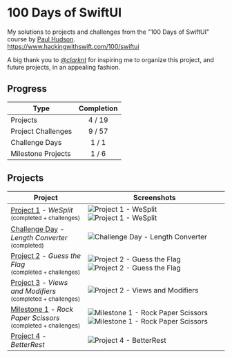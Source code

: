 # 100 Days of SwiftUI
My solutions to projects and challenges from the "100 Days of SwiftUI" course by [Paul Hudson](https://github.com/twostraws).<br>
https://www.hackingwithswift.com/100/swiftui

A big thank you to *[@clarknt](https://github.com/clarknt)* for inspiring me to organize this project, and future projects, in an appealing fashion.

## Progress

| Type | Completion |
| -------- | :----: |
| Projects | 4 / 19 |
| Project Challenges | 9 / 57 |
| Challenge Days | 1 / 1 |
| Milestone Projects | 1 / 6 |

## Projects

| Project | Screenshots |
| ------- | ---------- |
| [Project 1](https://github.com/solitaryewe/100-Days-of-SwiftUI/tree/main/Project-01) - *WeSplit*<br><sub>(completed + challenges)</sub> | ![Project 1 - WeSplit](https://github.com/solitaryewe/100-Days-of-SwiftUI/blob/main/Project-01/Screenshots/Project1-small.png) ![Project 1 - WeSplit](https://github.com/solitaryewe/100-Days-of-SwiftUI/blob/main/Project-01/Screenshots/Project1-challenges-small.png) |
| [Challenge Day](https://github.com/solitaryewe/100-Days-of-SwiftUI/tree/main/Challenge-Day) - *Length Converter*<br><sub>(completed)</sub> | ![Challenge Day - Length Converter](https://github.com/solitaryewe/100-Days-of-SwiftUI/blob/main/Challenge-Day/Screenshots/LengthConverter-small.png) |
| [Project 2](https://github.com/solitaryewe/100-Days-of-SwiftUI/tree/main/Project-02) - *Guess the Flag*<br><sub>(completed + challenges)</sub> | ![Project 2 - Guess the Flag](https://github.com/solitaryewe/100-Days-of-SwiftUI/blob/main/Project-02/Screenshots/Project2-small.png) ![Project 2 - Guess the Flag](https://github.com/solitaryewe/100-Days-of-SwiftUI/blob/main/Project-02/Screenshots/Project2-challenges-small.png) |
| [Project 3](https://github.com/solitaryewe/100-Days-of-SwiftUI/tree/main/Project-03) - *Views and Modifiers*<br><sub>(completed + challenges)</sub> | ![Project 2 - Views and Modifiers](https://github.com/solitaryewe/100-Days-of-SwiftUI/blob/main/Project-03/Screenshots/Project3-challenge1-small.png) |
| [Milestone 1](https://github.com/solitaryewe/100-Days-of-SwiftUI/tree/main/Milestone-01) - *Rock Paper Scissors*<br><sub>(completed + challenges)</sub> | ![Milestone 1 - Rock Paper Scissors](https://github.com/solitaryewe/100-Days-of-SwiftUI/blob/main/Milestone-01/Screenshots/Milestone1a-small.png) ![Milestone 1 - Rock Paper Scissors](https://github.com/solitaryewe/100-Days-of-SwiftUI/blob/main/Milestone-01/Screenshots/Milestone1b-small.png) |
| [Project 4](https://github.com/solitaryewe/100-Days-of-SwiftUI/tree/main/Project-04) - *BetterRest*</sub> | ![Project 4 - BetterRest](https://github.com/solitaryewe/100-Days-of-SwiftUI/blob/main/Project-04/Screenshots/Project4-small.png) |
